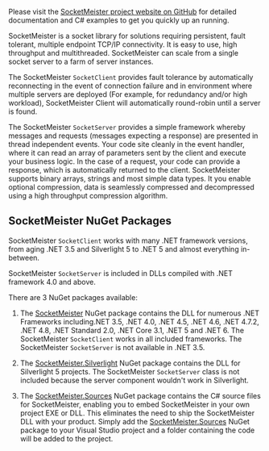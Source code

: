 Please visit the [SocketMeister project website on GitHub](https://github.com/SeanFellowes/SocketMeister) for detailed documentation and C# examples to get you quickly up an running.

SocketMeister is a socket library for solutions requiring persistent, fault tolerant, multiple endpoint TCP/IP connectivity. It is easy to use, high throughput and multithreaded. SocketMeister can scale from a single socket server to a farm of server instances.

The SocketMeister `SocketClient` provides fault tolerance by automatically reconnecting in the event of connection failure and in environment where multiple servers are deployed (For example, for redundancy and/or high workload), SocketMeister Client will automatically round-robin until a server is found. 

The SocketMeister `SocketServer` provides a simple framework whereby messages and requests (messages expecting a response) are presented in thread independent events. Your code site cleanly in the event handler, where it can read an array of parameters sent by the client and execute your business logic. In the case of a request, your code can provide a response, which is automatically returned to the client. SocketMeister supports binary arrays, strings and most simple data types. It you enable optional compression, data is seamlessly compressed and decompressed using a high throughput compression algorithm.

## SocketMeister NuGet Packages

SocketMeister `SocketClient` works with many .NET framework versions, from aging .NET 3.5 and Silverlight 5 to .NET 5 and almost everything in-between. 

SocketMeister `SocketServer` is included in DLLs compiled with .NET framework 4.0 and above. 

There are 3 NuGet packages available:

1. The [SocketMeister](https://www.nuget.org/packages/SocketMeister/) NuGet package contains the DLL for numerous .NET Frameworks including.NET 3.5, .NET 4.0, .NET 4.5, .NET 4.6, .NET 4.7.2, .NET 4.8, .NET Standard 2.0, .NET Core 3.1, .NET 5 and .NET 6. The SocketMeister `SocketClient` works in all included frameworks. The SocketMeister `SocketServer` is not available in .NET 3.5.  

2. The [SocketMeister.Silverlight]() NuGet package contains the DLL for Silverlight 5 projects. The SocketMeister `SocketServer` class is not included because the server component wouldn't work in Silverlight.

3. The [SocketMeister.Sources](https://www.nuget.org/packages/SocketMeister.Sources/) NuGet package contains the C# source files for SocketMeister, enabling you to embed SocketMeister in your own project EXE or DLL. This eliminates the need to ship the SocketMeister DLL with your product. Simply add the [SocketMeister.Sources](https://www.nuget.org/packages/SocketMeister.Sources/) NuGet package to your Visual Studio project and a folder containing the code will be added to the project.

